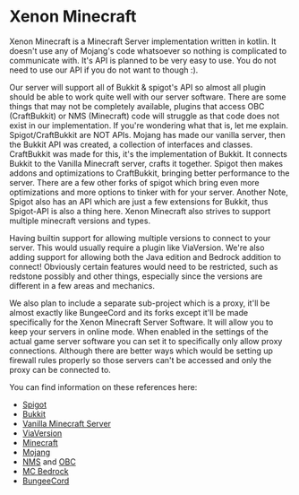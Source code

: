 # Xenon Minecraft
Xenon Minecraft is a Minecraft Server implementation written in kotlin. It doesn't use any of Mojang's code whatsoever so nothing is complicated to communicate with. It's API is planned to be very easy to use. You do not need to use our API if you do not want to though :). 

Our server will support all of Bukkit & spigot's API so almost all plugin should be able to work quite well with our server software. There are some things that may not be completely available, plugins that access OBC (CraftBukkit) or NMS (Minecraft) code will struggle as that code does not exist in our implementation. If you're wondering what that is, let me explain. Spigot/CraftBukkit are NOT APIs. Mojang has made our vanilla server, then the Bukkit API was created, a collection of interfaces and classes. CraftBukkit was made for this, it's the implementation of Bukkit. It connects Bukkit to the Vanilla Minecraft server, crafts it together. Spigot then makes addons and optimizations to CraftBukkit, bringing better performance to the server. There are a few other forks of spigot which bring even more optimizations and more options to tinker with for your server. Another Note, Spigot also has an API which are just a few extensions for Bukkit, thus Spigot-API is also a thing here. Xenon Minecraft also strives to support multiple minecraft versions and types. 

Having builtin support for allowing multiple versions to connect to your server. This would usually require a plugin like ViaVersion. We're also adding support for allowing both the Java edition and Bedrock addition to connect! Obviously certain features would need to be restricted, such as redstone possibly and other things, especially since the versions are different in a few areas and mechanics.

We also plan to include a separate sub-project which is a proxy, it'll be almost exactly like BungeeCord and its forks except it'll be made specifically for the Xenon Minecraft Server Software. It will allow you to keep your servers in online mode. When enabled in the settings of the actual game server software you can set it to specifically only allow proxy connections. Although there are better ways which would be setting up firewall rules properly so those servers can't be accessed and only the proxy can be connected to.

You can find information on these references here:
* [Spigot](https://www.spigotmc.org/)
* [Bukkit](https://bukkit.org/)
* [Vanilla Minecraft Server](https://minecraft.net/en-us/download/server)
* [ViaVersion](https://www.spigotmc.org/resources/.19254/)
* [Minecraft](https://minecraft.net/)
* [Mojang](https://mojang.com/)
* [NMS](https://www.spigotmc.org/wiki/glossary/#nms) and [OBC](https://www.spigotmc.org/wiki/glossary/#obc)
* [MC Bedrock](https://minecraft.gamepedia.com/Bedrock_Edition)
* [BungeeCord](https://www.spigotmc.org/wiki/bungeecord/)